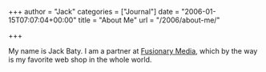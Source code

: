 +++
author = "Jack"
categories = ["Journal"]
date = "2006-01-15T07:07:04+00:00"
title = "About Me"
url = "/2006/about-me/"

+++

My name is Jack Baty. I am a partner at [Fusionary Media][1], which by the way is my favorite web shop in the whole world. 

[1]: <http://fusionary.com/>